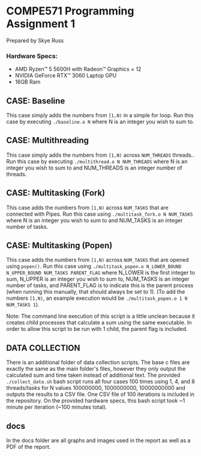 # COMPE571 Programming Assignment 1

Prepared by Skye Russ

### Hardware Specs:

- AMD Ryzen™ 5 5600H with Radeon™ Graphics × 12
- NVIDIA GeForce RTX™ 3060 Laptop GPU
- 16GB Ram

## CASE: Baseline

This case simply adds the numbers from `[1,N)` in a simple for loop.
Run this case by executing `./baseline.o N` where N is an integer you wish to sum to.

## CASE: Multithreading

This case simply adds the numbers from `[1,N)` across `NUM_THREADS` threads..
Run this case by executing `./multithread.o N NUM_THREADS` where N is an integer you wish to sum to and NUM_THREADS is an integer number of threads.

## CASE: Multitasking (Fork)

This case adds the numbers from `[1,N)` across `NUM_TASKS` that are connected with Pipes. 
Run this case using `./multitask_fork.o N NUM_TASKS` where N is an integer you wish to sum to and NUM_TASKS is an integer number of tasks.

## CASE: Multitasking (Popen)

This case adds the numbers from `[1,N)` across `NUM_TASKS` that are opened using `popen()`.
Run this case using `./multitask_popen.o N_LOWER_BOUND N_UPPER_BOUND NUM_TASKS PARENT_FLAG` where N_LOWER is the first integer to sum, N_UPPER is an integer you wish to sum to, NUM_TASKS is an integer number of tasks, and PARENT_FLAG is to indicate this is the parent process (when running this manually, that should always be set to 1). (To add the numbers `[1,N)`, an example execution would be `./multitask_popen.o 1 N NUM_TASKS 1`).

Note: The command line execution of this script is a little unclean because it creates child processes that calculate a sum using the same executable. In order to allow this script to be run with 1 child, the parent flag is included.

## DATA COLLECTION

There is an additional folder of data collection scripts. The base c files are exactly the same as the main folder's files, however they only output the calculated sum and time taken instead of additional text. The provided `./collect_data.sh` bash script runs all four cases 100 times using 1, 4, and 8 threads/tasks for N values 100000000, 1000000000, 10000000000 and outputs the results to a CSV file. One CSV file of 100 iterations is included in the repository. On the provided hardware specs, this bash script took ~1 minute per iteration (~100 minutes total).

## docs

In the docs folder are all graphs and images used in the report as well as a PDF of the report.